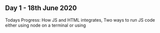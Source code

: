 ## Day 1 - 18th June 2020
Todays Progress: How JS and HTML integrates, Two ways to run JS code either using node on a terminal or using <script> tags within HTML code on a web browser. Using document.querySelector function to identify elements.

Thoughts: Learned about some basic html tags and running JS scirpt within a web browser. Nothing really challenging today, feeling confident and relaxed.  Although document.querySelector seems a little confusing, I am not sure what is the purpose of this function. More reading required on that!

## Day 2 - 19th June 2020
Todays Progress: More on document.querySelector, Element properties (onClick and Value). Onclick runs a function once a button is clicked. Value gets or manipuates the value entered as input. A function can be created to perform manipulation on entered values.

Thoughts: After several examples, i got the concept of document.querySelector when it is in use with onclick or value properties, basically used to obtain or identify elements (buttons, textbox etc). Cool concept is changing or setting input value taken from the user. Good for scripting attacks i guess. Tomorrow is all Exercises. Am excited.

## Day 3 - 20th June 2020
Todays Progress: No new topics, just practised questions on Yesterdays topic. The exercises are to implement the challenges from JS0 as html files.

Thoughts: Creating a funtion in a function is a little challenging but after going through steps by steps and repetition, the concepts might be clear. So far So good. 

Tweet: [Here](https://twitter.com/intent/tweet?text=I%27m%20publicly%20committing%20to%20the%20100DaysOfCode%20Challenge%20starting%20today!%20Learn%20More%20and%20Join%20me!&url=https://100DaysOfCode.com&hashtags=100DaysOfCode)
